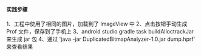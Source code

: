 #### 实践步骤
1、工程中使用了相同的图片，加载到了 ImageView 中
2、点击按钮手动生成  Prof 文件，保存到了手机上
3、android studio gradle task buildAlloctrackJar 来生成 jar 包
4、通过 'java -jar DuplicatedBitmapAnalyzer-1.0.jar dump.hprf' 来查看结果